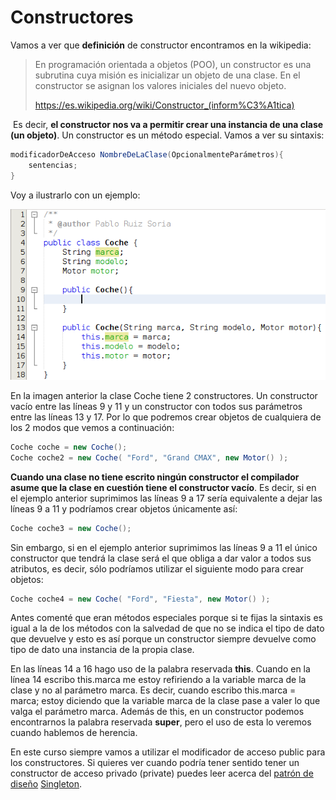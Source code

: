 # Constructores

Vamos a ver que **definición** de constructor encontramos en la wikipedia:

> En programación orientada a objetos (POO), un constructor es una subrutina cuya misión es inicializar un objeto de una clase. En el constructor se asignan los valores iniciales del nuevo objeto.
> 
> https://es.wikipedia.org/wiki/Constructor_(inform%C3%A1tica)

 Es decir, **el constructor nos va a permitir crear una instancia de una clase (un objeto)**. Un constructor es un método especial. Vamos a ver su sintaxis:

```java
modificadorDeAcceso NombreDeLaClase(OpcionalmenteParámetros){  
    sentencias;  
}
```

Voy a ilustrarlo con un ejemplo:


![Ejemplo de código con constructores](img/Modulo3Clases-Constructores.png "Ejemplo de código con constructores")


En la imagen anterior la clase Coche tiene 2 constructores. Un constructor vacío entre las líneas 9 y 11 y un constructor con todos sus parámetros entre las líneas 13 y 17. Por lo que podremos crear objetos de cualquiera de los 2 modos que vemos a continuación:

```java
Coche coche = new Coche();  
Coche coche2 = new Coche( "Ford", "Grand CMAX", new Motor() );
```

**Cuando una clase no tiene escrito ningún constructor el compilador asume que la clase en cuestión tiene el constructor vacío**. Es decir, si en el ejemplo anterior suprimimos las líneas 9 a 17 sería equivalente a dejar las líneas 9 a 11 y podríamos crear objetos únicamente así:

```java
Coche coche3 = new Coche();
```

Sin embargo, si en el ejemplo anterior suprimimos las líneas 9 a 11 el único constructor que tendrá la clase será el que obliga a dar valor a todos sus atributos, es decir, sólo podríamos utilizar el siguiente modo para crear objetos:

```java
Coche coche4 = new Coche( "Ford", "Fiesta", new Motor() );
```

Antes comenté que eran métodos especiales porque si te fijas la sintaxis es igual a la de los métodos con la salvedad de que no se indica el tipo de dato que devuelve y esto es así porque un constructor siempre devuelve como tipo de dato una instancia de la propia clase.

En las líneas 14 a 16 hago uso de la palabra reservada **this**. Cuando en la línea 14 escribo this.marca me estoy refiriendo a la variable marca de la clase y no al parámetro marca. Es decir, cuando escribo this.marca = marca; estoy diciendo que la variable marca de la clase pase a valer lo que valga el parámetro marca. Además de this, en un constructor podemos encontrarnos la palabra reservada **super**, pero el uso de esta lo veremos cuando hablemos de herencia.

En este curso siempre vamos a utilizar el modificador de acceso public para los constructores. Si quieres ver cuando podría tener sentido tener un constructor de acceso privado (private) puedes leer acerca del [patrón de diseño](https://es.wikipedia.org/wiki/Patr%C3%B3n_de_dise%C3%B1o "Patrón de diseño") [Singleton](https://es.wikipedia.org/wiki/Singleton "Singleton").

